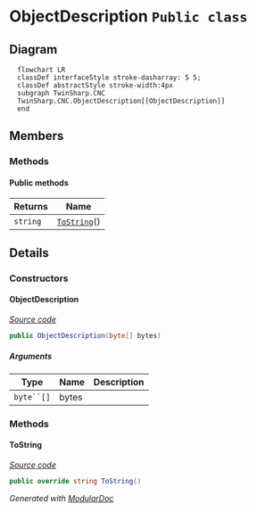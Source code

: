 # ObjectDescription `Public class`

## Diagram
```mermaid
  flowchart LR
  classDef interfaceStyle stroke-dasharray: 5 5;
  classDef abstractStyle stroke-width:4px
  subgraph TwinSharp.CNC
  TwinSharp.CNC.ObjectDescription[[ObjectDescription]]
  end
```

## Members
### Methods
#### Public  methods
| Returns | Name |
| --- | --- |
| `string` | [`ToString`](#tostring)() |

## Details
### Constructors
#### ObjectDescription
[*Source code*](https://github.com///blob//TwinSharp/CNC/CNC.cs#L110)
```csharp
public ObjectDescription(byte[] bytes)
```
##### Arguments
| Type | Name | Description |
| --- | --- | --- |
| `byte``[]` | bytes |   |

### Methods
#### ToString
[*Source code*](https://github.com///blob//TwinSharp/CNC/CNC.cs#L129)
```csharp
public override string ToString()
```

*Generated with* [*ModularDoc*](https://github.com/hailstorm75/ModularDoc)
